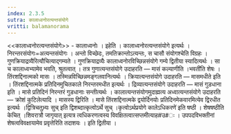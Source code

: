 ```yaml
---
index: 2.3.5
sutra: कालाध्वनोरत्यन्तसंयोगे
vritti: balamanorama
---
```


<<कालाध्वनोरत्यन्तसंयोगे>> - कालाध्वनोः । इहेति । कालाध्वनोरत्यन्तसंयोगे इत्यर्थः । निरन्तरसंयोगः=अत्यन्तसंयोगः । अन्तो विच्छेदः, तमतिक्रान्तोऽत्यन्तः, स चासौ संयोगश्चेति विग्रहः । गुणक्रियाद्रव्यैरित्यौचित्याद्गम्यते । गुणक्रियाद्रव्यैः कालाध्वनोरविच्छिन्नसंयोगे गम्ये द्वितीया स्यादित्यर्थः । सा च कालाध्वभ्यामेव भवति, श्रुतत्वात् । तत्र गुणात्यन्तसंयोगे उदाहरति — मासं कल्याणीति ।भवती॑ति शेषः । तिंरशद्दिनात्मको मासः । तस्मिन्नविच्छिन्नमङ्गलवानित्यर्थः । क्रियात्यन्तसंयोगे उदाहरति — मासमधीते इति । तिंरशद्दिनात्मके प्रतिदिनमुचितकाले निरन्तरमधीत इत्यर्थः । द्रिव्यात्यन्तसंयोगे उदाहरति — मासं गुडधाना इति । मासे प्रतिदिनं निरन्तरं गुडधानाः सन्तीत्यर्थः । कालात्यन्तसंयोगमुदाह्मत्य अध्वात्यन्तसंयोगे उदाहरति — क्रोशं कुटिलेत्यादि । मासस्य द्विरिति । मासे तिंरशद्दिनात्मके द्वयोर्दिनयोः प्रतिदिनमेकवारमित्येव द्विरधीत इत्यर्थः ।द्वित्रिचतुभ्र्यः सुच् इति द्विशब्दात्कृत्वोऽर्थे सुच् ।कृत्वोऽर्थप्रयोगे कालेऽधिकरणे॑ इति षष्ठी । शेषषष्ठीति केचित् ।शिवरात्रौ जागृयात् इत्यत्र त्वधिकरणत्वस्य विवक्षितत्वात्सप्तमीत्याह#उ#ः । उपपदविभक्तीनां शेषत्वविवक्षायामेव प्रवृत्तेरिति तदाशयः । इति द्वितीया ।